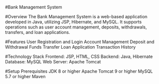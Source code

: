 #Bank Management System

#Overview
The Bank Management System is a web-based application developed in Java, utilizing JSP, Hibernate, and MySQL. It supports operations such as user account management, deposits, withdrawals, transfers, and loan applications.

#Features
User Registration and Login
Account Management
Deposit and Withdrawal
Funds Transfer
Loan Application
Transaction History

#Technology Stack
Frontend: JSP, HTML, CSS
Backend: Java, Hibernate
Database: MySQL
Web Server: Apache Tomcat

#Setup
Prerequisites
JDK 8 or higher
Apache Tomcat 9 or higher
MySQL 5.7 or higher
Maven

